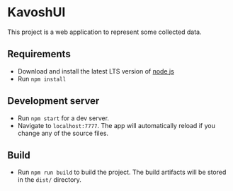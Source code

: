 # KavoshUI

This project is a web application to represent some collected data.

## Requirements

 - Download and install the latest LTS version of [node js](https://nodejs.org)
 - Run `npm install`

## Development server

 - Run `npm start` for a dev server. 
 - Navigate to `localhost:7777`. The app will automatically reload if you change any of the source files.


## Build

 - Run `npm run build` to build the project. The build artifacts will be stored in the `dist/` directory.

